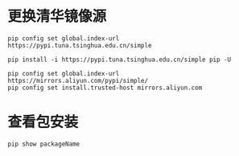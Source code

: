 # 更换清华镜像源

```
pip config set global.index-url https://pypi.tuna.tsinghua.edu.cn/simple
```

```
pip install -i https://pypi.tuna.tsinghua.edu.cn/simple pip -U
```

```
pip config set global.index-url https://mirrors.aliyun.com/pypi/simple/
pip config set install.trusted-host mirrors.aliyun.com
```



# 查看包安装

```
pip show packageName
```

